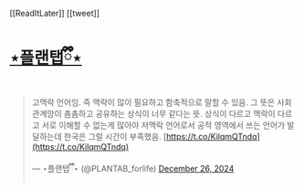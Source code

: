 [[ReadItLater]] [[tweet]]

# [⋆플랜탭ྀྀི⋆](https://twitter.com/PLANTAB_forlife/status/1872205309869224138)

> 고맥락 언어임. 즉 맥락이 많이 필요하고 함축적으로 말할 수 있음. 그 뜻은 사회관계망이 촘촘하고 공유하는 상식이 너무 같다는 뜻. 상식이 다르고 맥락이 다르고 서로 이해할 수 없는게 많아야 저맥락 언어로서 공적 영역에서 쓰는 언어가 발달하는데 한국은 그럴 시간이 부족했음. [https://t.co/KilqmQTndq](https://t.co/KilqmQTndq)
> 
> — ⋆플랜탭ྀྀི⋆ (@PLANTAB\_forlife) [December 26, 2024](https://twitter.com/PLANTAB_forlife/status/1872205309869224138?ref_src=twsrc%5Etfw)